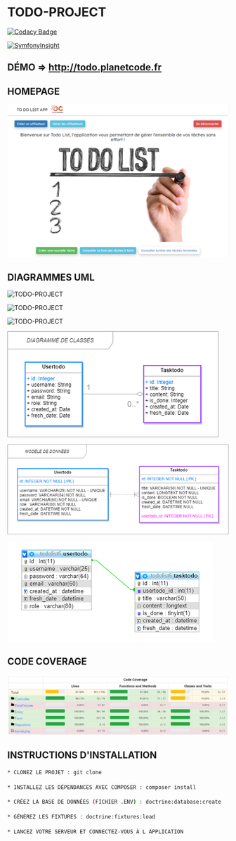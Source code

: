 # TODO-PROJECT

[![Codacy Badge](https://app.codacy.com/project/badge/Grade/4ff59ff646f54b828ff943c19a245dbd)](https://www.codacy.com/gh/JEND-CODES/TODO-PROJECT/dashboard?utm_source=github.com&amp;utm_medium=referral&amp;utm_content=JEND-CODES/TODO-PROJECT&amp;utm_campaign=Badge_Grade)

[![SymfonyInsight](https://insight.symfony.com/projects/a2b7ac96-199d-49c1-a697-070378224166/big.svg)](https://insight.symfony.com/projects/a2b7ac96-199d-49c1-a697-070378224166)

## DÉMO => http://todo.planetcode.fr

## HOMEPAGE

![TODO-PROJECT](https://raw.githubusercontent.com/JEND-CODES/TODO-PROJECT/main/public/img/Capcha_project_P8_V1.png)

## DIAGRAMMES UML

![TODO-PROJECT](https://raw.githubusercontent.com/JEND-CODES/TODO-PROJECT/main/documentation/diagrammes/Cas_Gestion_T%C3%A2ches_Admin_P8_V1.png)

![TODO-PROJECT](https://raw.githubusercontent.com/JEND-CODES/TODO-PROJECT/main/documentation/diagrammes/Cas_Gestion_T%C3%A2ches_User_P8_V1.png)

![TODO-PROJECT](https://raw.githubusercontent.com/JEND-CODES/TODO-PROJECT/main/documentation/diagrammes/S%C3%A9quence_Gestion_Utilisateurs_P8_V3.png)

![TODO-PROJECT](https://raw.githubusercontent.com/JEND-CODES/TODO-PROJECT/main/documentation/diagrammes/Diagramme_de_Classes_P8_V1.png)

![TODO-PROJECT](https://raw.githubusercontent.com/JEND-CODES/TODO-PROJECT/main/documentation/diagrammes/Mod%C3%A8le_de_donn%C3%A9es_P8_V1.png)

![TODO-PROJECT](https://raw.githubusercontent.com/JEND-CODES/TODO-PROJECT/main/documentation/diagrammes/Concepteur_BDD_Todolist_v2.png)

## CODE COVERAGE

![TODO-PROJECT](https://raw.githubusercontent.com/JEND-CODES/TODO-PROJECT/main/public/img/Coverage_results_P8_V4.JPG)

## INSTRUCTIONS D'INSTALLATION
``` bash
* CLONEZ LE PROJET : git clone

* INSTALLEZ LES DÉPENDANCES AVEC COMPOSER : composer install

* CRÉEZ LA BASE DE DONNÉES (FICHIER .ENV) : doctrine:database:create

* GÉNÉREZ LES FIXTURES : doctrine:fixtures:load

* LANCEZ VOTRE SERVEUR ET CONNECTEZ-VOUS À L APPLICATION
```
